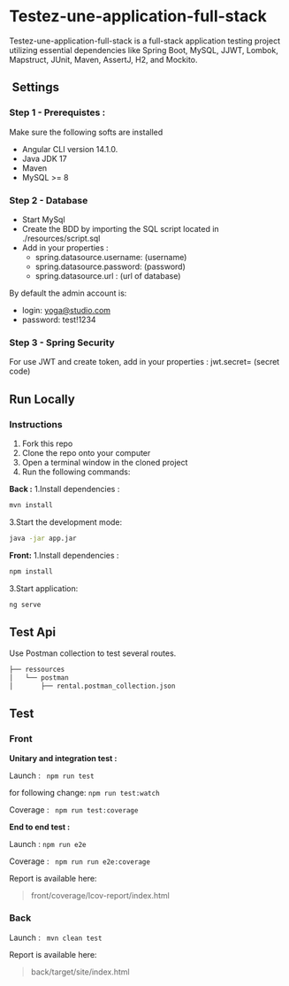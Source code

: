 #  Testez-une-application-full-stack

Testez-une-application-full-stack is a full-stack application testing project utilizing essential dependencies like Spring Boot, MySQL, JJWT, Lombok, Mapstruct, JUnit, Maven, AssertJ, H2, and Mockito.

## ️ Settings

### Step 1 - Prerequistes :

Make sure the following softs are installed

- Angular CLI version 14.1.0.
- Java JDK 17
- Maven
- MySQL >= 8


### Step 2 - Database 
- Start MySql
- Create the BDD by importing the SQL script located in ./resources/script.sql
- Add in your properties :
  - spring.datasource.username: (username)
  - spring.datasource.password: (password)
  - spring.datasource.url : (url of database)

By default the admin account is:

-   login:  yoga@studio.com
-   password: test!1234

### Step 3 - Spring Security

For use JWT and create token, add in your properties :
jwt.secret= (secret code)


##  Run Locally

### Instructions

1.  Fork this repo
2.  Clone the repo onto your computer
3.  Open a terminal window in the cloned project
4.  Run the following commands:

**Back :** 
1.Install dependencies :
```bash
mvn install
```
3.Start the development mode:
```bash
java -jar app.jar
```

**Front:** 
1.Install dependencies :
```bash
npm install
```
3.Start application:
```bash
ng serve
```

## Test Api

Use Postman collection to test several routes. 
```bash
├── ressources
│   └── postman
│       ├── rental.postman_collection.json
```


## Test

### Front	

**Unitary and integration test :**

Launch : 
 ` npm run test`

for following change:
` npm run test:watch `

Coverage : 
` npm run test:coverage`

**End to end test  :**

Launch :
`npm run e2e `


Coverage : 
` npm run run e2e:coverage`

Report is available here:

> front/coverage/lcov-report/index.html

### Back

Launch : 
 ` mvn clean test`


Report is available here:

> back/target/site/index.html
